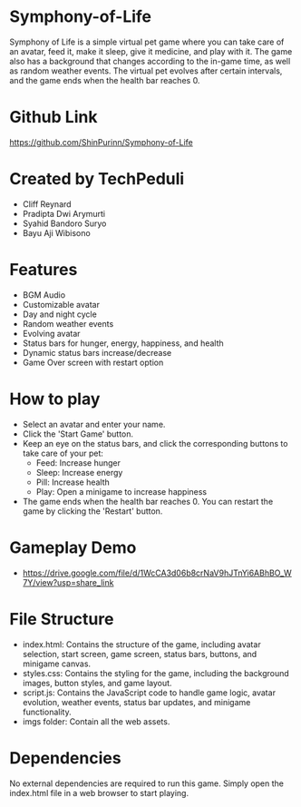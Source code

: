 # Symphony-of-Life
Symphony of Life is a simple virtual pet game where you can take care of an avatar, feed it, make it sleep, give it medicine, and play with it. The game also has a background that changes according to the in-game time, as well as random weather events. The virtual pet evolves after certain intervals, and the game ends when the health bar reaches 0.

# Github Link
https://github.com/ShinPurinn/Symphony-of-Life

# Created by TechPeduli
- Cliff Reynard
- Pradipta Dwi Arymurti
- Syahid Bandoro Suryo
- Bayu Aji Wibisono

# Features
- BGM Audio
- Customizable avatar
- Day and night cycle
- Random weather events
- Evolving avatar
- Status bars for hunger, energy, happiness, and health
- Dynamic status bars increase/decrease
- Game Over screen with restart option

# How to play
- Select an avatar and enter your name.
- Click the 'Start Game' button.
- Keep an eye on the status bars, and click the corresponding buttons to take care of your pet:
    - Feed: Increase hunger
    - Sleep: Increase energy
    - Pill: Increase health
    - Play: Open a minigame to increase happiness
- The game ends when the health bar reaches 0. You can restart the game by clicking the 'Restart' button.

# Gameplay Demo
- https://drive.google.com/file/d/1WcCA3d06b8crNaV9hJTnYi6ABhBO_W7Y/view?usp=share_link

# File Structure
- index.html: Contains the structure of the game, including avatar selection, start screen, game screen, status bars, buttons, and minigame canvas.
- styles.css: Contains the styling for the game, including the background images, button styles, and game layout.
- script.js: Contains the JavaScript code to handle game logic, avatar evolution, weather events, status bar updates, and minigame functionality.
- imgs folder: Contain all the web assets.

# Dependencies
No external dependencies are required to run this game. Simply open the index.html file in a web browser to start playing.